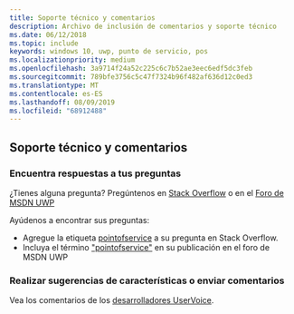 ```yaml
---
title: Soporte técnico y comentarios
description: Archivo de inclusión de comentarios y soporte técnico
ms.date: 06/12/2018
ms.topic: include
keywords: windows 10, uwp, punto de servicio, pos
ms.localizationpriority: medium
ms.openlocfilehash: 3a9714f24a52c225c6c7b52ae3eec6edf5dc3feb
ms.sourcegitcommit: 789bfe3756c5c47f7324b96f482af636d12c0ed3
ms.translationtype: MT
ms.contentlocale: es-ES
ms.lasthandoff: 08/09/2019
ms.locfileid: "68912488"
---
```

## <a name="support-and-feedback"></a>Soporte técnico y comentarios

### <a name="find-answers-to-your-questions"></a>Encuentra respuestas a tus preguntas

¿Tienes alguna pregunta? Pregúntenos en [Stack Overflow](https://aka.ms/pos-stackoverflow) o en el [Foro de MSDN UWP](https://social.msdn.microsoft.com/Forums/en-US/home?forum=wpdevelop&filter=alltypes&sort=relevancedesc&searchTerm=%5Bpointofservice%5D)

Ayúdenos a encontrar sus preguntas:
- Agregue la etiqueta [pointofservice](https://aka.ms/pos-stackoverflow) a su pregunta en Stack Overflow. 
- Incluya el término ["pointofservice"](https://social.msdn.microsoft.com/Forums/en-US/home?forum=wpdevelop&filter=alltypes&sort=relevancedesc&searchTerm=%5Bpointofservice%5D) en su publicación en el foro de MSDN UWP

### <a name="make-feature-suggestions-or-give-feedback"></a>Realizar sugerencias de características o enviar comentarios
Vea los comentarios de los [desarrolladores UserVoice](https://wpdev.uservoice.com/forums/110705-universal-windows-platform?category_id=202594).